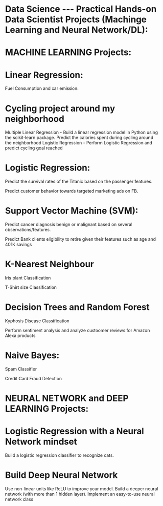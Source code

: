# Data Science --- Practical Hands-on Data Scientist Projects (Machinge Learning and Neural Network/DL):

# MACHINE LEARNING Projects:

# Linear Regression:
Fuel Consumption and car emission. 

# Cycling project around my neighborhood
Multiple Linear Regression - Build a linear regression model in Python using the scikit-learn package. Predict the calories spent during cycling around the neighborhood
Logistic Regression - Perform Logistic Regression and predict cycling goal reached

# Logistic Regression:
Predict the survival rates of the Titanic based on the passenger features.

Predict customer behavior towards targeted marketing ads on FB.

# Support Vector Machine (SVM):
Predict cancer diagnosis benign or malignant based on several observations/features.

Predict Bank clients eligibility to retire given their features such as age and 401K savings

# K-Nearest Neighbour
Iris plant Classification

T-Shirt size Classification

# Decision Trees and Random Forest
Kyphosis Disease Classification

Perform sentiment analysis and analyze custoomer reviews for Amazon Alexa products

# Naive Bayes: 
Spam Classifier 

Credit Card Fraud Detection

# NEURAL NETWORK and DEEP LEARNING Projects:

# Logistic Regression with a Neural Network mindset
Build a logistic regression classifier to recognize cats. 

# Build Deep Neural Network

Use non-linear units like ReLU to improve your model. Build a deeper neural network (with more than 1 hidden layer). Implement an easy-to-use neural network class

